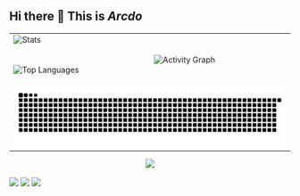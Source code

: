 ## Hi there 👋  **This is *Arcdo***

<!--
**arcdo/arcdo** is a ✨ _special_ ✨ repository because its `README.md` (this file) appears on your GitHub profile.

Here are some ideas to get you started:

- 🔭 I’m currently working on ...
- 🌱 I’m currently learning ...
- 👯 I’m looking to collaborate on ...
- 🤔 I’m looking for help with ...
- 💬 Ask me about ...
- 📫 How to reach me: ...
- 😄 Pronouns: ...
- ⚡ Fun fact: ...
-->


<table>
  <tr>
    <td style="width: 50%; text-align: left; vertical-align: top;">
      <div style="display: flex; flex-direction: column; height: 90px; width: 100%;">
        <img src="https://github-readme-stats.vercel.app/api?username=arcdo&count_private=true&show_icons=true&theme=transparent" alt="Stats" style="flex: 60%; width: 100%; height: auto;" />
        <img src="https://github-readme-stats.vercel.app/api/top-langs/?username=arcdo&theme=transparent" alt="Top Languages" style="flex: 40%; width: 100%; height: auto;" />
      </div>
    </td>
    <td style="width: 50%;">
      <img src="https://github-readme-activity-graph.vercel.app/graph?username=arcdo&bg_color=ffffff00&line=006400" alt="Activity Graph" style="width: 100%; height: auto;" />
    </td>
  </tr>
  <tr>
    <td colspan="2" style="text-align: center;">
      <img src="https://raw.githubusercontent.com/arcdo/arcdo/refs/heads/output/github-contribution-grid-snake.svg" alt="GitHub Contribution Snake" style="width: 100%; height: auto;" />
    </td>
  </tr>
</table>




<div align="center"> <img src="https://github-profile-trophy.vercel.app/?username=arcdo" /> </div>

<span > <img src="https://img.shields.io/badge/-HTML5-E34F26?style=flat-square&logo=html5&logoColor=white" /> <img src="https://img.shields.io/badge/-CSS3-1572B6?style=flat-square&logo=css3" /> <img src="https://img.shields.io/badge/-JavaScript-oringe?style=flat-square&logo=javascript" /> </span>





